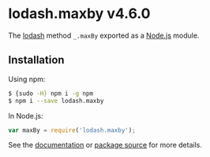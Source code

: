 # lodash.maxby v4.6.0

The [lodash](https://lodash.com/) method `_.maxBy` exported as a [Node.js](https://nodejs.org/) module.

## Installation

Using npm:
```bash
$ {sudo -H} npm i -g npm
$ npm i --save lodash.maxby
```

In Node.js:
```js
var maxBy = require('lodash.maxby');
```

See the [documentation](https://lodash.com/docs#maxBy) or [package source](https://github.com/lodash/lodash/blob/4.6.0-npm-packages/lodash.maxby) for more details.
